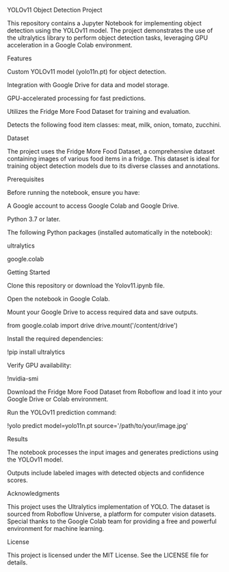 YOLOv11 Object Detection Project

This repository contains a Jupyter Notebook for implementing object detection using the YOLOv11 model. The project demonstrates the use of the ultralytics library to perform object detection tasks, leveraging GPU acceleration in a Google Colab environment.

Features

Custom YOLOv11 model (yolo11n.pt) for object detection.

Integration with Google Drive for data and model storage.

GPU-accelerated processing for fast predictions.

Utilizes the Fridge More Food Dataset for training and evaluation.

Detects the following food item classes: meat, milk, onion, tomato, zucchini.

Dataset

The project uses the Fridge More Food Dataset, a comprehensive dataset containing images of various food items in a fridge. This dataset is ideal for training object detection models due to its diverse classes and annotations.

Prerequisites

Before running the notebook, ensure you have:

A Google account to access Google Colab and Google Drive.

Python 3.7 or later.

The following Python packages (installed automatically in the notebook):

ultralytics

google.colab

Getting Started

Clone this repository or download the Yolov11.ipynb file.

Open the notebook in Google Colab.

Mount your Google Drive to access required data and save outputs.

from google.colab import drive
drive.mount('/content/drive')

Install the required dependencies:

!pip install ultralytics

Verify GPU availability:

!nvidia-smi

Download the Fridge More Food Dataset from Roboflow and load it into your Google Drive or Colab environment.

Run the YOLOv11 prediction command:

!yolo predict model=yolo11n.pt source='/path/to/your/image.jpg'

Results

The notebook processes the input images and generates predictions using the YOLOv11 model.

Outputs include labeled images with detected objects and confidence scores.

Acknowledgments

This project uses the Ultralytics implementation of YOLO. The dataset is sourced from Roboflow Universe, a platform for computer vision datasets. Special thanks to the Google Colab team for providing a free and powerful environment for machine learning.

License

This project is licensed under the MIT License. See the LICENSE file for details.
